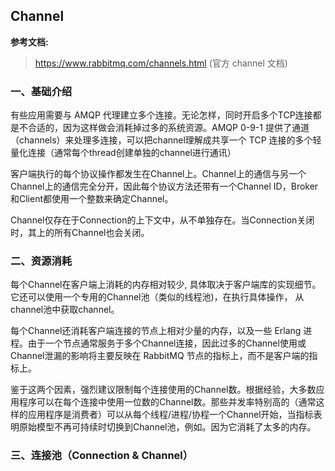 ## Channel

<b>参考文档:</b>

> https://www.rabbitmq.com/channels.html (官方 channel 文档)

### 一、基础介绍

有些应用需要与 AMQP 代理建立多个连接。无论怎样，同时开启多个TCP连接都是不合适的，因为这样做会消耗掉过多的系统资源。AMQP 0-9-1 提供了通道（channels）来处理多连接，可以把channel理解成共享一个 TCP 连接的多个轻量化连接（通常每个thread创建单独的channel进行通讯）

客户端执行的每个协议操作都发生在Channel上。Channel上的通信与另一个Channel上的通信完全分开，因此每个协议方法还带有一个Channel ID，Broker和Client都使用一个整数来确定Channel。

Channel仅存在于Connection的上下文中，从不单独存在。当Connection关闭时，其上的所有Channel也会关闭。

### 二、资源消耗

每个Channel在客户端上消耗的内存相对较少, 具体取决于客户端库的实现细节。 它还可以使用一个专用的Channel池（类似的线程池)，在执行具体操作， 从channel池中获取channel。

每个Channel还消耗客户端连接的节点上相对少量的内存，以及一些 Erlang 进程。由于一个节点通常服务于多个Channel连接，因此过多的Channel使用或Channel泄漏的影响将主要反映在 RabbitMQ 节点的指标上，而不是客户端的指标上。

鉴于这两个因素，强烈建议限制每个连接使用的Channel数。根据经验，大多数应用程序可以在每个连接中使用一位数的Channel数。那些并发率特别高的（通常这样的应用程序是消费者）可以从每个线程/进程/协程一个Channel开始，当指标表明原始模型不再可持续时切换到Channel池，例如。因为它消耗了太多的内存。

### 三、连接池（Connection & Channel）